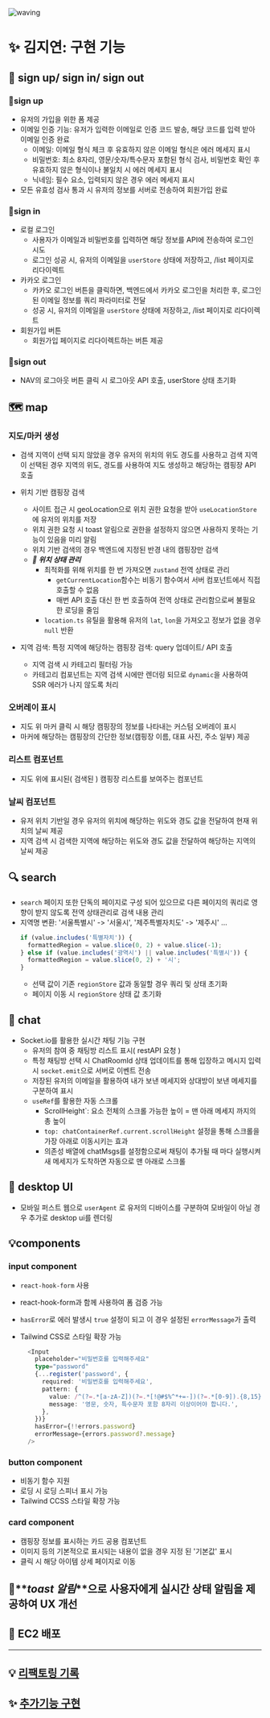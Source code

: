 ![waving](https://capsule-render.vercel.app/api?type=waving&height=200&fontAlignY=40&text=campingping&color=gradient)

# ✨ 김지연: 구현 기능

## 🚀 sign up/ sign in/ sign out

### 📍sign up

- 유저의 가입을 위한 폼 제공
- 이메일 인증 기능: 유저가 입력한 이메일로 인증 코드 발송, 해당 코드를 입력 받아 이메일 인증 완료
  - 이메일: 이메일 형식 체크 후 유효하지 않은 이메일 형식은 에러 메세지 표시
  - 비밀번호: 최소 8자리, 영문/숫자/특수문자 포함된 형식 검사, 비밀번호 확인 후 유효하지 않은 형식이나 불일치 시 에러 메세지 표시
  - 닉네임: 필수 요소, 입력되지 않은 경우 에러 메세지 표시
- 모든 유효성 검사 통과 시 유저의 정보를 서버로 전송하여 회원가입 완료

### 📍sign in

- 로컬 로그인
  - 사용자가 이메일과 비밀번호를 입력하면 해당 정보를 API에 전송하여 로그인 시도
  - 로그인 성공 시, 유저의 이메일을 `userStore` 상태에 저장하고, /list 페이지로 리다이렉트
- 카카오 로그인
  - 카카오 로그인 버튼을 클릭하면, 백엔드에서 카카오 로그인을 처리한 후, 로그인된 이메일 정보를 쿼리 파라미터로 전달
  - 성공 시, 유저의 이메일을 `userStore` 상태에 저장하고, /list 페이지로 리다이렉트
- 회원가입 버튼
  - 회원가입 페이지로 리다이렉트하는 버튼 제공

### 📍sign out

- NAV의 로그아웃 버튼 클릭 시 로그아웃 API 호출, userStore 상태 초기화

## 🗺️ map

### 지도/마커 생성

- 검색 지역이 선택 되지 않았을 경우 유저의 위치의 위도 경도를 사용하고 검색 지역이 선택된 경우 지역의 위도, 경도를 사용하여 지도 생성하고 해당하는 캠핑장 API 호출

- 위치 기반 캠핑장 검색

  - 사이트 접근 시 geoLocation으로 위치 권한 요청을 받아 `useLocationStore`에 유저의 위치를 저장
  - 위치 권한 요청 시 toast 알림으로 권한을 설정하지 않으면 사용하지 못하는 기능이 있음을 미리 알림
  - 위치 기반 검색의 경우 백엔드에 지정된 반경 내의 캠핑장만 검색
  - **_📍 위치 상태 관리_**
    - 최적화를 위해 위치를 한 번 가져오면 `zustand` 전역 상태로 관리
      - `getCurrentLocation`함수는 비동기 함수여서 서버 컴포넌트에서 직접 호출할 수 없음
      - 매번 API 호출 대신 한 번 호출하여 전역 상태로 관리함으로써 불필요한 로딩을 줄임
    - `location.ts` 유틸을 활용해 유저의 `lat`, `lon`을 가져오고 정보가 없을 경우 `null` 반환

- 지역 검색: 특정 지역에 해당하는 캠핑장 검색: query 업데이트/ API 호출
  - 지역 검색 시 카테고리 필터링 가능
  - 카테고리 컴포넌트는 지역 검색 시에만 렌더링 되므로 `dynamic`을 사용하여 SSR 에러가 나지 않도록 처리

### 오버레이 표시

- 지도 위 마커 클릭 시 해당 캠핑장의 정보를 나타내는 커스텀 오버레이 표시
- 마커에 해당하는 캠핑장의 간단한 정보(캠핑장 이름, 대표 사진, 주소 일부) 제공

### 리스트 컴포넌트

- 지도 위에 표시된( 검색된 ) 캠핑장 리스트를 보여주는 컴포넌트

### 날씨 컴포넌트

- 유저 위치 기반일 경우 유저의 위치에 해당하는 위도와 경도 값을 전달하여 현재 위치의 날씨 제공
- 지역 검색 시 검색한 지역에 해당하는 위도와 경도 값을 전달하여 해당하는 지역의 날씨 제공

## 🔍 search

- `search` 페이지 또한 단독의 페이지로 구성 되어 있으므로 다른 페이지의 쿼리로 영향이 받지 않도록 전역 상태관리로 검색 내용 관리
- 지역명 변환: '서울특별시' -> '서울시', '제주특별자치도' -> '제주시' ...
  ```typescript
  if (value.includes('특별자치')) {
    formattedRegion = value.slice(0, 2) + value.slice(-1);
  } else if (value.includes('광역시') || value.includes('특별시')) {
    formattedRegion = value.slice(0, 2) + '시';
  }
  ```
  - 선택 값이 기존 `regionStore` 값과 동일할 경우 쿼리 및 상태 초기화
  - 페이지 이동 시 `regionStore` 상태 값 초기화

## 💬 chat

- Socket.io를 활용한 실시간 채팅 기능 구현
  - 유저의 참여 중 채팅방 리스트 표시( restAPI 요청 )
  - 특정 채팅방 선택 시 ChatRoomId 상태 업데이트를 통해 입장하고 메시지 입력시 `socket.emit`으로 서버로 이벤트 전송
  - 저장된 유저의 이메일을 활용하여 내가 보낸 메세지와 상대방이 보낸 메세지를 구분하여 표시
  - `useRef`를 활용한 자동 스크롤
    - ScrollHeight`: 요소 전체의 스크롤 가능한 높이 = 맨 아래 메세지 까지의 총 높이
    - `top: chatContainerRef.current.scrollHeight` 설정을 통해 스크롤을 가장 아래로 이동시키는 효과
    - 의존성 배열에 chatMsgs를 설정함으로써 채팅이 추가될 때 마다 실행시켜 새 메세지가 도착하면 자동으로 맨 아래로 스크롤

## 🎨 desktop UI

- 모바일 퍼스트 웹으로 `userAgent` 로 유저의 디바이스를 구분하여 모바일이 아닐 경우 추가로 desktop ui를 렌더링

## 💡components

### input component

- `react-hook-form` 사용
- react-hook-form과 함께 사용하여 폼 검증 가능
- `hasError`로 에러 발생시 `true` 설정이 되고 이 경우 설정된 `errorMessage`가 출력
- Tailwind CSS로 스타일 확장 가능

  ```typescript
    <Input
      placeholder="비밀번호를 입력해주세요"
      type="password"
      {...register('password', {
        required: '비밀번호를 입력해주세요',
        pattern: {
          value: /^(?=.*[a-zA-Z])(?=.*[!@#$%^*+=-])(?=.*[0-9]).{8,15}$/,
          message: '영문, 숫자, 특수문자 포함 8자리 이상이어야 합니다.',
        },
      })}
      hasError={!!errors.password}
      errorMessage={errors.password?.message}
    />
  ```

### button component

- 비동기 함수 지원
- 로딩 시 로딩 스피너 표시 가능
- Tailwind CCSS 스타일 확장 가능

### card component

- 캠핑장 정보를 표시하는 카드 공용 컴포넌트
- 이미지 등의 기본적으로 표시되는 내용이 없을 경우 지정 된 '기본값' 표시
- 클릭 시 해당 아이템 상세 페이지로 이동

## 📍**_toast 알림_**으로 사용자에게 실시간 상태 알림을 제공하여 UX 개선

## 🛜 EC2 배포

---

## 💡 [리팩토링 기록](https://github.com/yeonn-k/campingping/blob/dev/REFACTOR.md)

## ✨ [추가기능 구현](https://github.com/yeonn-k/campingping/blob/dev/FEATURES.md)

